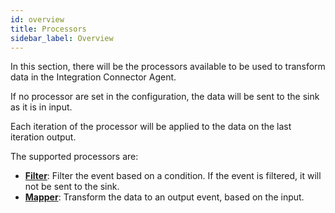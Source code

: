 ```yaml
---
id: overview
title: Processors
sidebar_label: Overview
---
```




In this section, there will be the processors available to be used to transform data
in the Integration Connector Agent.

If no processor are set in the configuration, the data will be sent to the sink as it is in input.

Each iteration of the processor will be applied to the data on the last iteration output.

The supported processors are:

- [**Filter**](/runtime_suite/integration-connector-agent/processors/15_filter.md): Filter the event based on a condition. If the event is filtered,
it will not be sent to the sink.
- [**Mapper**](/runtime_suite/integration-connector-agent/processors/20_mapper.md): Transform the data to an output event, based on the input.
